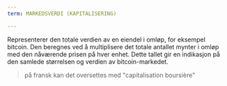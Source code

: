 ```yaml
---
term: MARKEDSVERDI (KAPITALISERING)

---
```

Representerer den totale verdien av en eiendel i omløp, for eksempel bitcoin. Den beregnes ved å multiplisere det totale antallet mynter i omløp med den nåværende prisen på hver enhet. Dette tallet gir en indikasjon på den samlede størrelsen og verdien av bitcoin-markedet.

> på fransk kan det oversettes med "capitalisation boursière"